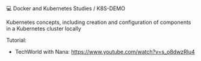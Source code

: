 💻 Docker and Kubernetes Studies / K8S-DEMO

Kubernetes concepts, including creation and configuration of components in a Kubernetes cluster locally

Tutorial:
  - TechWorld with Nana: https://www.youtube.com/watch?v=s_o8dwzRlu4
